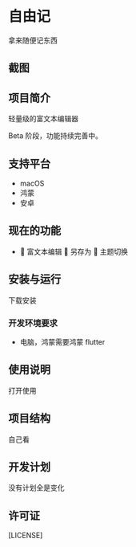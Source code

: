 # 自由记

拿来随便记东西

## 截图

## 项目简介

轻量级的富文本编辑器

Beta 阶段，功能持续完善中。

## 支持平台

- macOS
- 鸿蒙
- 安卓

## 现在的功能

- 📝 富文本编辑 💾 另存为 🎨 主题切换

## 安装与运行

下载安装

### 开发环境要求

- 电脑，鸿蒙需要鸿蒙 flutter

## 使用说明

打开使用

## 项目结构

自己看

## 开发计划

没有计划全是变化

## 许可证

[LICENSE]
